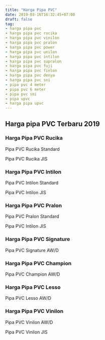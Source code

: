 ```yaml
---
title: "Harga Pipa PVC"
date: 2019-03-16T16:32:45+07:00
draft: false
tag:
- harga pipa pvc
- harga pipa pvc rucika
- harga pipa pvc vinilon
- harga pipa pvc pralon
- harga pipa pvc power
- harga pipa pvc unilon
- harga pipa pvc intilon
- harga pipa pvc supralon
- harga pipa pvc fuji
- harga pipa pvc finlon
- harga pipa pvc denya
- harga pipa pvc sni
- pipa pvc 4 meter
- pipa pvc 6 meter
- pipa pvc sni
- pipa upvc
- harga pipa upvc
---
```


## Harga pipa PVC Terbaru 2019

### Harga Pipa PVC Rucika

Pipa PVC Rucika Standard

Pipa PVC Rucika JIS

### Harga Pipa PVC Intilon

Pipa PVC Intilon Standard

Pipa PVC Intilon JIS

### Harga Pipa PVC Pralon

Pipa PVC Pralon Standard

Pipa PVC Intilon JIS

### Harga Pipa PVC Signature

Pipa PVC Signature AW/D

### Harga Pipa PVC Champion

Pipa PVC Champion AW/D

### Harga Pipa PVC Lesso

Pipa PVC Lesso AW/D

### Harga Pipa PVC Vinilon

Pipa PVC Vinilon AW/D

Pipa PVC Vinilon JIS